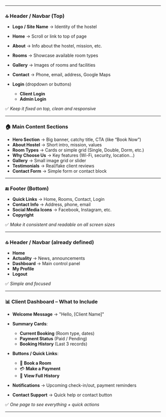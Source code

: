 
---

### 🔝 Header / Navbar (Top)

* **Logo / Site Name** → Identity of the hostel
* **Home** → Scroll or link to top of page
* **About** → Info about the hostel, mission, etc.
* **Rooms** → Showcase available room types
* **Gallery** → Images of rooms and facilities
* **Contact** → Phone, email, address, Google Maps
* **Login** (dropdown or buttons)

  * **Client Login**
  * **Admin Login**

✅ *Keep it fixed on top, clean and responsive*

---

### 🏠 Main Content Sections

* **Hero Section** → Big banner, catchy title, CTA (like “Book Now”)
* **About Hostel** → Short intro, mission, values
* **Room Types** → Cards or simple grid (Single, Double, Dorm, etc.)
* **Why Choose Us** → Key features (Wi-Fi, security, location…)
* **Gallery** → Small image grid or slider
* **Testimonials** → Real/fake client reviews
* **Contact Form** → Simple form or contact block

---

### 🔚 Footer (Bottom)

* **Quick Links** → Home, Rooms, Contact, Login
* **Contact Info** → Address, phone, email
* **Social Media Icons** → Facebook, Instagram, etc.
* **Copyright**

✅ *Make it consistent and readable on all screen sizes*

---

### 🔝 Header / Navbar (already defined)

* **Home**
* **Actuality** → News, announcements
* **Dashboard** → Main control panel
* **My Profile**
* **Logout**

✅ *Simple and focused*

---

### 📊 Client Dashboard – What to Include

* **Welcome Message** → "Hello, \[Client Name]"

* **Summary Cards**:

  * **Current Booking** (Room type, dates)
  * **Payment Status** (Paid / Pending)
  * **Booking History** (Last 3 records)

* **Buttons / Quick Links**:

  * 📅 **Book a Room**
  * 💳 **Make a Payment**
  * 📁 **View Full History**

* **Notifications** → Upcoming check-in/out, payment reminders

* **Contact Support** → Quick help or contact button

✅ *One page to see everything + quick actions*

---



